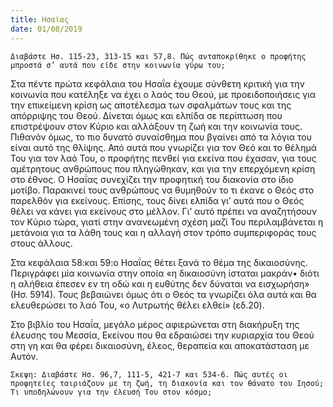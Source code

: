 ```yaml
---
title: Ησαϊας
date: 01/08/2019
---
```


`Διαβάστε Ησ. 115-23, 313-15 και 57,8. Πώς ανταποκρίθηκε ο προφήτης μπροστά σ’ αυτά που είδε στην κοινωνία γύρω του;`

Στα πέντε πρώτα κεφάλαια του Ησαΐα έχουμε σύνθετη κριτική για την κοινωνία που κατέληξε να έχει ο λαός του Θεού, με προειδοποιήσεις για την επικείμενη κρίση ως αποτέλεσμα των σφαλμάτων τους και της απόρριψης του Θεού. Δίνεται όμως και ελπίδα σε περίπτωση που επιστρέψουν στον Κύριο και αλλάξουν τη ζωή και την κοινωνία τους. Πιθανόν όμως, το πιο δυνατό συναίσθημα που βγαίνει από τα λόγια του είναι αυτό της θλίψης. Από αυτά που γνωρίζει για τον Θεό και το θέλημά Του για τον λαό Του, ο προφήτης πενθεί για εκείνα που έχασαν, για τους αμέτρητους ανθρώπους που πληγώθηκαν, και για την επερχόμενη κρίση στο έθνος. Ο Ησαΐας συνεχίζει την προφητική του διακονία στο ίδιο μοτίβο. Παρακινεί τους ανθρώπους να θυμηθούν το τι έκανε ο Θεός στο παρελθόν για εκείνους. Επίσης, τους δίνει ελπίδα γι’ αυτά που ο Θεός θέλει να κάνει για εκείνους στο μέλλον. Γι’ αυτό πρέπει να αναζητήσουν τον Κύριο τώρα, γιατί στην ανανεωμένη σχέση μαζί Του περιλαμβάνεται η μετάνοια για τα λάθη τους και η αλλαγή στον τρόπο συμπεριφοράς τους στους άλλους. 

Στα κεφάλαια 58:και 59:ο Ησαΐας θέτει ξανά το θέμα της δικαιοσύνης. Περιγράφει μία κοινωνία στην οποία «η δικαιοσύνη ίσταται μακράν• διότι η αλήθεια έπεσεν εν τη οδώ και η ευθύτης δεν δύναται να εισχωρήση» (Ησ. 5914). Τους βεβαιώνει όμως ότι ο Θεός τα γνωρίζει όλα αυτά και θα ελευθερώσει το λαό Του, «ο Λυτρωτής θέλει ελθεί» (εδ.20). 

Στο βιβλίο του Ησαΐα, μεγάλο μέρος αφιερώνεται στη διακήρυξη της έλευσης του Μεσσία, Εκείνου που θα εδραιώσει την κυριαρχία του Θεού στη γη και θα φέρει δικαιοσύνη, έλεος, θεραπεία και αποκατάσταση με Αυτόν.

`Σκεψη: Διαβάστε Ησ. 96,7, 111-5, 421-7 και 534-6. Πώς αυτές οι προφητείες ταιριάζουν με τη ζωή, τη διακονία και τον θάνατο του Ιησού; Τι υποδηλώνουν για την έλευσή Του στον κόσμο;`